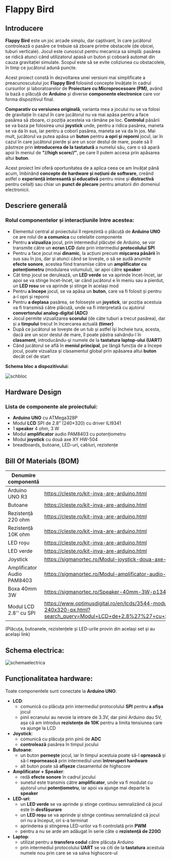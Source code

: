 # Flappy Bird
## Introducere
**Flappy Bird** este un joc arcade simplu, dar captivant, în care jucătorul controlează o pasăre ce trebuie să zboare printre obstacole (de obicei, tuburi verticale). Jocul este cunoscut pentru mecanica sa simplă: pasărea se ridică atunci când utilizatorul apasă un buton și coboară automat din cauza gravitației simulate. Scopul este să se evite coliziunea cu obstacolele, în timp ce jucătorul adună puncte.

Acest proiect constă în dezvoltarea unei versiuni mai simplificate a preacunoscutului joc **Flappy Bird** folosind concepte învățate în cadrul cursurilor și laboratoarelor de **Proiectare cu Microprocesoare (PM)**, având la bază o plăcuță de **Arduino** și diverse **componente electronice** care vor forma dispozitivul final.

**Comparativ cu versiunea originală**, varianta mea a jocului nu se va folosi de gravitație în cazul în care jucătorul nu va mai apăsa pentru a face pasărea să zboare, ci poziția acesteia va rămâne pe loc. **Controlul** păsării se va baza pe folosirea unui **joystick** unde, pentru a ridica pasărea, maneta se va da în sus, iar pentru a coborî pasărea, maneta se va da în jos. Mai mult, jucătorul va putea apăsa un **buton** pentru **a opri și reporni** jocul, iar în cazul în care jucătorul pierde și are un scor destul de mare, poate să îl păstreze prin **introducerea de la tastatură** a numelui său, care o să apară apoi în meniul de **"//high score//"**, pe care îl putem accesa prin apăsarea altui **buton**.

Acest proiect îmi oferă oportunitatea de a aplica ceea ce am învățat până acum, îmbinând **concepte de hardware și noțiuni de software**, creând astfel o **experiență interesantă și educativă** pentru mine și **distractivă** pentru ceilalți sau chiar un **punct de plecare** pentru amatorii din domeniul electronicii.

## Descriere generală
### Rolul componentelor și interacțiunile între acestea:
  * Elementul central al proiectului îl reprezintă o plăcuță de **Arduino UNO** ce are rolul de **a comunica** cu celelalte componente
  * Pentru **a vizualiza** jocul, prin intermediul plăcuței de Arduino, se vor transmite către un **ecran LCD** date prin intermediul **protocolului SPI**
  * Pentru a face jocul mai **dinamic**, la acțiuni precum **mișcarea păsării** în sus sau în jos, dar și atunci când se lovește, o să se audă anumite **efecte sonore**, acestea fiind transmise către un **amplificator cu potențiometru** (modularea volumului), iar apoi către **speaker**
  * Cât timp jocul se derulează, un **LED verde** se va aprinde încet-încet, iar apoi se va stinge încet-încet, iar când jucătorul e în meniu sau a pierdut, un **LED rosu** se va aprinde și stinge în același mod
  * Pentru **a începe** jocul, se va apăsa un **buton**, care va fi folosit și pentru a-l opri și reporni 
  * Pentru **a deplasa** pasărea, se folosește un **joystick**, iar poziția acestuia va fi transmisă către plăcuță, unde va fi interpretată cu ajutorul **convertorului analog-digital (ADC)**
  * Jocul permite vizualizarea **scorului** (de câte tuburi a trecut pasărea), dar și a **timpului** trecut în încercarea actuală **(timer)**
  * După ce jucătorul se lovește de un tub și astfel își încheie tura, acesta, dacă are un scor destul de mare, îl poate păstra salvându-l în **clasament**, introducându-și numele de la **tastatura laptop-ului (UART)**
  * Când jucătorul se află în **meniul principal**, pe lângă funcția de a începe jocul, poate vizualiza și clasamentul global prin apăsarea altui **buton** decât cel de start

**Schema bloc a dispozitivului:**

![schbloc](https://github.com/user-attachments/assets/c50cc914-41ef-49d4-97b2-af08b49f58a8)

## Hardware Design
### Lista de componente ale proiectului:
  * **Arduino UNO** cu ATMega328P
  * Modul **LCD** SPI de 2.8” (240×320) cu driver ILI9341
  * 1 **speaker** 4 ohm, 3 W
  * Modul **amplificator** audio PAM8403 cu potențiometru
  * Modul **joystick** cu două axe XY HW-504
  * breadboards, butoane, LED-uri, cabluri, rezistențe


## **Bill Of Materials (BOM)**

|**Denumire componentă**|**Link**|**Nr. bucăți**|
|-------|-----|-----|
|Arduino UNO R3|https://cleste.ro/kit-inva-are-arduino.html|1|
|Butoane|https://cleste.ro/kit-inva-are-arduino.html|2|
|Rezistență 220 ohm|https://cleste.ro/kit-inva-are-arduino.html|2|
|Rezistență 10K ohm|https://cleste.ro/kit-inva-are-arduino.html|5|
|LED roșu|https://cleste.ro/kit-inva-are-arduino.html|1|
|LED verde|https://cleste.ro/kit-inva-are-arduino.html|1|
|Joystick|https://sigmanortec.ro/Modul-joystick-doua-axe-XY-p126458908|1|
|Amplificator Audio PAM8403|https://sigmanortec.ro/Modul-amplificator-audio-PAM8403-cu-potentiometru-3W-2CH-p166125746|1|
|Boxa 40mm 3W|https://sigmanortec.ro/Speaker-40mm-3W-p134573662|1|
|Modul LCD 2.8'' cu SPI|https://www.optimusdigital.ro/en/lcds/3544-modul-lcd-spi-de-28-cu-touchscreen-controller-ili9341-i-xpt2046-240x320-px.html?search_query=Modul+LCD+de+2.8%27%27+cu+SPI+%C8%99i+Controller+ILI9341+%28240x320+px%29&results=3|1|

(Plăcuța, butoanele, rezistențele și LED-urile provin din același set și au același link)

## Schema electrica:
![schemaelectrica](https://github.com/user-attachments/assets/d0e753bc-31a2-4a77-a277-78dffa2cdc95)


## Funcționalitatea hardware:

Toate componentele sunt conectate la **Arduino UNO**:

- **LCD**:
  - comunică cu plăcuța prin intermediul protocolului **SPI** pentru **a afișa** jocul
  - pinii ecranului au nevoie la intrare de 3.3V, dar pinii Arduino dau 5V, așa că am introdus **rezistențe de 10K** pentru a limita tensiunea care va ajunge la LCD
- **Joystick**:
  - comunică cu plăcuța prin pinii de **ADC**
  - **controlează** pasărea în timpul jocului 
- **Butoane**:
  - un buton **pornește** jocul, iar în timpul acestuia poate să-l **oprească** și să-l **repornească** prin intermediul unei **întreruperi hardware**
  - alt buton poate să **afișeze** clasamentul de highscore
- **Amplificator + Speaker**:
  - redă **efecte sonore** în cadrul jocului
  - sunetul este transmis către **amplificator**, unde va fi modulat cu ajutorul unui **potențiometru**, iar apoi va ajunge mai departe la **speaker**
- **LED-uri**:
  - un **LED verde** se va aprinde și stinge continuu semnalizând că jocul este în **desfășurare**
  - un **LED roșu** se va aprinde și stinge continuu semnalizând că jocul ori nu a început, ori s-a terminat
  - aprinderea și stingerea LED-urilor va fi controlată prin **PWM**
  - pentru a nu se arde am adăugat în serie câte o **rezistență de 220Ω**
- **Laptop**:
  - utilizat pentru a **transfera codul** către plăcuța Arduino
  - prin intermediul protocolului **UART** se va citi de la **tastatura** acestuia numele nou prin care se va salva highscore-ul

